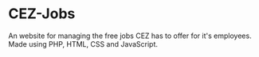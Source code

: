 # CEZ-Jobs
An website for managing the free jobs CEZ has to offer for it's employees. Made using PHP, HTML, CSS and JavaScript.
